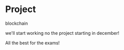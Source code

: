 # Project
blockchain


we'll start working no the project starting in december!

All the best for the exams!
